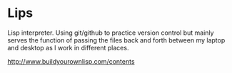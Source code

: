 Lips
====

Lisp interpreter.  Using git/github to practice version control but mainly serves the function of passing the files back and forth between my laptop and desktop as I work in different places.

http://www.buildyourownlisp.com/contents
